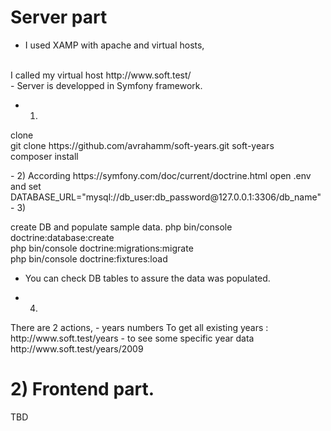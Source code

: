# Server part
- I used XAMP with apache and virtual hosts, 
<br/>
 I called my virtual host http://www.soft.test/ 
 <br/>
- Server is developped in Symfony framework.

- 1) 
<p>
clone 
<br/>
git clone https://github.com/avrahamm/soft-years.git soft-years
<br/>
composer install
</p>
- 2) According https://symfony.com/doc/current/doctrine.html 
  open .env and set
  DATABASE_URL="mysql://db_user:db_password@127.0.0.1:3306/db_name"
<br/>
- 3) 
<p>
create DB and populate sample data.
php bin/console doctrine:database:create
<br/>
php bin/console doctrine:migrations:migrate
<br/>
php bin/console doctrine:fixtures:load
<br/>

- You can check DB tables to assure the data was populated.
  </p>

- 4) 
 <p>
There are 2 actions,
- years numbers To get all existing years : 
<br/>
   http://www.soft.test/years 
- to see some specific year data
<br/>
  http://www.soft.test/years/2009
 </p>

# 2) Frontend part.
TBD
